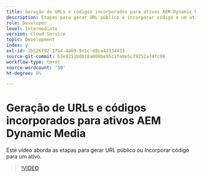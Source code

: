 ```yaml
---
title: Geração de URLs e códigos incorporados para ativos AEM Dynamic Media
description: Etapas para gerar URL público e incorporar código a um ativo no Dynamic Media
role: Developer
level: Intermediate
version: Cloud Service
topic: Development
index: y
exl-id: 2b526f92-17b4-4a69-9c1c-d8ca42334433
source-git-commit: b3e9251bdb18a008be95c1fa9e5c79252a74fc98
workflow-type: tm+mt
source-wordcount: '50'
ht-degree: 0%

---
```


# Geração de URLs e códigos incorporados para ativos AEM Dynamic Media

Este vídeo aborda as etapas para gerar URL público ou Incorporar código para um ativo.

>[!VIDEO](https://video.tv.adobe.com/v/335364?quality=12&learn=on)
